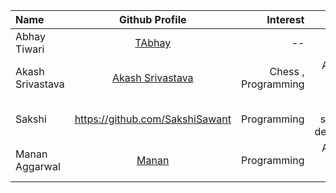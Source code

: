 | Name             |                   Github Profile                   |            Interest |                       Bio |
| :--------------- | :------------------------------------------------: | ------------------: | ------------------------: |
| Abhay Tiwari     |        [TAbhay](https://github.com/TAbhay/)        |                  -- |                        -- |
| Akash Srivastava | [Akash Srivastava](https://github.com/Akashsri3bi) | Chess , Programming |     Age 19 , 5'9 , Indian |
| Sakshi           |    https://github.com/SakshiSawant                 | Programming         | I am a software developer |
| Manan Aggarwal   |[Manan](https://github.com/mananaggarwal2001)       | Programming         | Age 19 , 6.0, Indian      |
